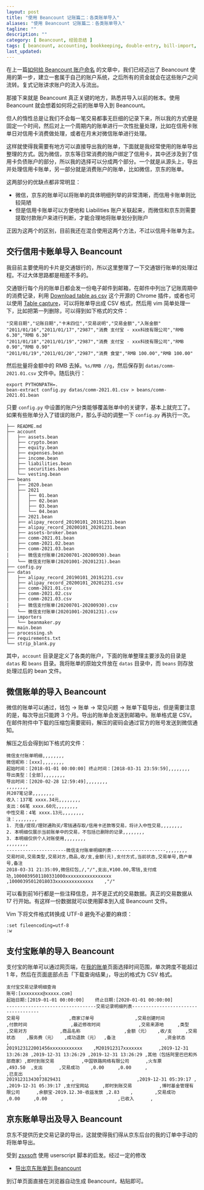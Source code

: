 ```yaml
---
layout: post
title: "使用 Beancount 记账篇二：各类账单导入"
aliases: "使用 Beancount 记账篇二：各类账单导入"
tagline: ""
description: ""
category: [ Beancount, 经验总结 ]
tags: [ beancount, accounting, bookkeeping, double-entry, bill-import, linux, wechat, alipay ]
last_updated:
---
```



在上一篇[如何给 Beancount 账户命名](/post/2021/02/beancount-account-name-template.html) 的文章中，我们已经迈出了 Beancount 使用的第一步，建立一套属于自己的账户系统，之后所有的资金就会在这些账户之间流转。复式记账讲求账户的流入与流出。

那接下来就是 Beancount 真正关键的地方，熟悉并导入以前的帐本。使用 Beancount 就会想着如何将之前的账单导入到 Beancount。

但人的惰性总是让我们不会每一笔交易都事无巨细的记录下来，所以我的方式便是固定一个时间，然后对上一个周期内的账单进行一次性批量处理，比如在信用卡账单日对信用卡消费做处理，或者在月末对微信账单进行处理。

这样就使得我需要有地方可以直接导出我的账单，下面就是我经常使用的账单导出整理的方式。因为微信，京东等日常消费的账户绑定了信用卡，其中还涉及到了信用卡负债账户的部分，所以我的选择可以分成两个部分。一个就是从源头上，导出并处理信用卡账单，另一部分就是消费账户的账单，比如微信，京东的账单。

这两部分的优缺点都非常明显：

- 微信，京东的账单可以将账单的具体明细列举的非常清晰，而信用卡账单则比较简陋
- 但是信用卡账单可以方便地和 Liabilities 账户关联起来，而微信和京东则需要提取付款账户来进行判断，才能合理地将账单划分到账户

正因为这两个的区别，目前我还在混合使用这两个方法，不过以信用卡账单为主。


## 交行信用卡账单导入 Beancount
我目前主要使用的卡片是交通银行的，所以这里整理了一下交通银行账单的处理过程。不过大体思路都是相差不多的。

交通银行每个月的账单日都会发一份电子邮件到邮箱，在邮件中列出了记账周期中的消费记录，利用 [Download table as csv](https://chrome.google.com/webstore/detail/jgeonblahchgiadgojdjilffklaihalj) 这个开源的 Chrome 插件，或者也可以使用 [Table capture](https://chrome.google.com/webstore/detail/table-capture/iebpjdmgckacbodjpijphcplhebcmeop)，可以将账单导出成 CSV 格式，然后用 vim 简单处理一下，比如把第一列删除，可以得到如下格式的文件：
 
    "交易日期","记账日期","卡末四位","交易说明","交易金额","入账金额"
    "2011/01/16","2011/01/17","2987","消费 支付宝 - xxx科技有限公司","RMB 6.30","RMB 6.30"
    "2011/01/18","2011/01/19","2987","消费 支付宝 - xxx科技有限公司","RMB 0.90","RMB 0.90"
    "2011/01/19","2011/01/20","2987","消费 食堂","RMB 100.00","RMB 100.00"

然后批量将金额中的 RMB 去掉。`%s/RMB //g`，然后保存到 `datas/comm-2021.01.csv` 文件中。随后执行：

    export PYTHONPATH=.
    bean-extract config.py datas/comm-2021.01.csv > beans/comm-2021.01.bean

只要 `config.py` 中设置的账户分类能够覆盖账单中的关键字，基本上就完工了。如果有些账单分入了错误的账户，那么手动的调整一下 `config.py` 再执行一次。

```
├── README.md
├── account
│   ├── assets.bean
│   ├── crypto.bean
│   ├── equity.bean
│   ├── expenses.bean
│   ├── income.bean
│   ├── liabilities.bean
│   ├── securities.bean
│   └── vesting.bean
├── beans
│   ├── 2020.bean
│   ├── 2021
│   │   ├── 01.bean
│   │   ├── 02.bean
│   │   ├── 03.bean
│   │   └── 04.bean
│   ├── 2021.bean
│   ├── alipay_record_20190101_20191231.bean
│   ├── alipay_record_20200101_20201231.bean
│   ├── assets-broker.bean
│   ├── comm-2021.01.bean
│   ├── comm-2021.02.bean
│   ├── comm-2021.03.bean
│   ├── 微信支付账单(20200701-20200930).bean
│   └── 微信支付账单(20201001-20201231).bean
├── config.py
├── datas
│   ├── alipay_record_20190101_20191231.csv
│   ├── alipay_record_20200101_20201231.csv
│   ├── comm-2021.01.csv
│   ├── comm-2021.02.csv
│   ├── comm-2021.03.csv
│   ├── 微信支付账单(20200701-20200930).csv
│   └── 微信支付账单(20201001-20201231).csv
├── importers
│   └── beanmaker.py
├── main.bean
├── processing.sh
├── requirements.txt
└── strip_blank.py
```

其中，`account` 目录是定义了各类的账户，下面的账单整理主要涉及的目录是 `datas` 和 `beans` 目录。我将账单的原始文件放在 `datas` 目录中，而 `beans` 则存放处理过后的 bean 文件。



## 微信账单的导入 Beancount
微信的账单可以通过，钱包 -> 账单 -> 常见问题 -> 账单下载导出，但是需要注意的是，每次导出只能跨 3 个月。导出的账单会发送到邮箱中。账单格式是 CSV。在邮件附件中下载的压缩包需要密码，解压的密码会通过官方的账号发送到微信通知。

解压之后会得到如下格式的文件：

```
微信支付账单明细,,,,,,,,
微信昵称：[xxx],,,,,,,,
起始时间：[2018-01-01 00:00:00] 终止时间：[2018-03-31 23:59:59],,,,,,,,
导出类型：[全部],,,,,,,,
导出时间：[2020-02-28 12:59:49],,,,,,,,
,,,,,,,,
共207笔记录,,,,,,,,
收入：137笔 xxxx.34元,,,,,,,,
支出：66笔 xxxx.60元,,,,,,,,
中性交易：4笔 xxxx.13元,,,,,,,,
注：,,,,,,,,
1. 充值/提现/理财通购买/零钱通存取/信用卡还款等交易，将计入中性交易,,,,,,,,
2. 本明细仅展示当前账单中的交易，不包括已删除的记录,,,,,,,,
3. 本明细仅供个人对账使用,,,,,,,,
,,,,,,,,
----------------------微信支付账单明细列表--------------------,,,,,,,,
交易时间,交易类型,交易对方,商品,收/支,金额(元),支付方式,当前状态,交易单号,商户单号,备注
2018-03-31 21:35:09,微信红包,/,"/",支出,¥100.00,零钱,支付成功,1000039501180331000xxxxxxxxxxxxxxxxx	,10000395012018033xxxxxxxxxxxxxx	,"/"
```

可以看到前16行都是一些注释信息，并不是正式的交易数据。真正的交易数据从 17 行开始。有这样一份数据就可以使用脚本到入成 Beancount 文件。

Vim 下将文件格式转换成 UTF-8 避免不必要的麻烦：

    :set fileencoding=utf-8
    :w

## 支付宝账单的导入 Beancount
支付宝的账单可以通过网页端，在[我的账单](https://consumeprod.alipay.com/record/standard.htm)页面选择时间范围，单次跨度不能超过 1 年，然后在页面底部点击「下载查询结果」，导出的格式为 CSV 格式。


```
支付宝交易记录明细查询
账号:[xxxxxxxx@xxxxx.com]
起始日期:[2019-01-01 00:00:00]    终止日期:[2020-01-01 00:00:00]
---------------------------------交易记录明细列表------------------------------------
交易号                  ,商家订单号               ,交易创建时间              ,付款时间                ,最近修改时间              ,交易来源地     ,类型              ,交易对方            ,商品名称                ,金额（元）   ,收/支     ,交易状态    ,服务费（元）   ,成功退款（元）  ,备注                  ,资金状态     ,
2019123122001456xxxxxxxxxxxx	,M201912317xxxxxxx   	,2019-12-31 13:26:28 ,2019-12-31 13:26:29 ,2019-12-31 13:26:29 ,其他（包括阿里巴巴和外部商家）,即时到账交易          ,中国铁路网络有限公司      ,火车票                 ,493.50  ,支出      ,交易成功    ,0.00     ,0.00     ,                    ,已支出      ,
20191231343073829431 	,                    	,2019-12-31 05:39:17 ,                    ,2019-12-31 05:39:17 ,支付宝网站     ,即时到账交易          ,博时基金管理有限公司      ,余额宝-2019.12.30-收益发放 ,2.83    ,        ,交易成功    ,0.00     ,0.00     ,                    ,已收入      ,
```

## 京东账单导出及导入 Beancount
京东不提供历史交易记录的导出，这就使得我们得从京东后台的我的订单中手动的将账单导出。

受到 [zsxsoft](https://github.com/zsxsoft/my-beancount-scripts/) 使用 userscript 脚本的启发。经过一定的修改

- [导出京东账单到 Beancount](https://github.com/einverne/userscripts/tree/master/jd-beancount)

到订单页面直接在浏览器自动生成 Beancount，粘贴即可。

